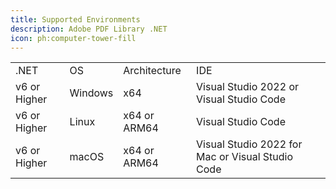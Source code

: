 ```yaml
---
title: Supported Environments
description: Adobe PDF Library .NET
icon: ph:computer-tower-fill
---
```


|              |         |              |                                                  |
| ------------ | ------- | ------------ | ------------------------------------------------ |
| .NET         | OS      | Architecture | IDE                                              |
| v6 or Higher | Windows | x64          | Visual Studio 2022 or Visual Studio Code         |
| v6 or Higher | Linux   | x64 or ARM64 | Visual Studio Code                               |
| v6 or Higher | macOS   | x64 or ARM64 | Visual Studio 2022 for Mac or Visual Studio Code |
